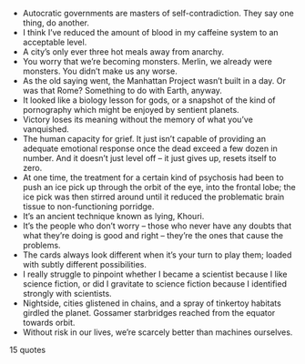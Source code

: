  - Autocratic governments are masters of self-contradiction. They say one thing, do another.
 - I think I’ve reduced the amount of blood in my caffeine system to an acceptable level.
 - A city’s only ever three hot meals away from anarchy.
 - You worry that we’re becoming monsters. Merlin, we already were monsters. You didn’t make us any worse.
 - As the old saying went, the Manhattan Project wasn’t built in a day. Or was that Rome? Something to do with Earth, anyway.
 - It looked like a biology lesson for gods, or a snapshot of the kind of pornography which might be enjoyed by sentient planets.
 - Victory loses its meaning without the memory of what you’ve vanquished.
 - The human capacity for grief. It just isn’t capable of providing an adequate emotional response once the dead exceed a few dozen in number. And it doesn’t just level off – it just gives up, resets itself to zero.
 - At one time, the treatment for a certain kind of psychosis had been to push an ice pick up through the orbit of the eye, into the frontal lobe; the ice pick was then stirred around until it reduced the problematic brain tissue to non-functioning porridge.
 - It’s an ancient technique known as lying, Khouri.
 - It’s the people who don’t worry – those who never have any doubts that what they’re doing is good and right – they’re the ones that cause the problems.
 - The cards always look different when it’s your turn to play them; loaded with subtly different possibilities.
 - I really struggle to pinpoint whether I became a scientist because I like science fiction, or did I gravitate to science fiction because I identified strongly with scientists.
 - Nightside, cities glistened in chains, and a spray of tinkertoy habitats girdled the planet. Gossamer starbridges reached from the equator towards orbit.
 - Without risk in our lives, we’re scarcely better than machines ourselves.

15 quotes